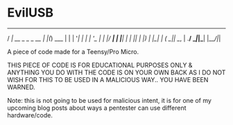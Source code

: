 # EvilUSB
   ____                  _   _      
  / ___|_ __ _   _ _ __ | |_(_) ___ 
 | |   | '__| | | | '_ \| __| |/ __|
 | |___| |  | |_| | |_) | |_| | (__ 
  \____|_|   \__, | .__/ \__|_|\___|
             |___/|_|               
             
A piece of code made for a Teensy/Pro Micro.

THIS PIECE OF CODE IS FOR EDUCATIONAL PURPOSES ONLY & ANYTHING YOU DO WITH THE CODE IS ON YOUR OWN BACK AS I DO NOT WISH FOR THIS TO BE USED IN A MALICIOUS WAY.. YOU HAVE BEEN WARNED.

Note: this is not going to be used for malicious intent, it is for one of my upcoming blog posts about ways a pentester can use different hardware/code.
